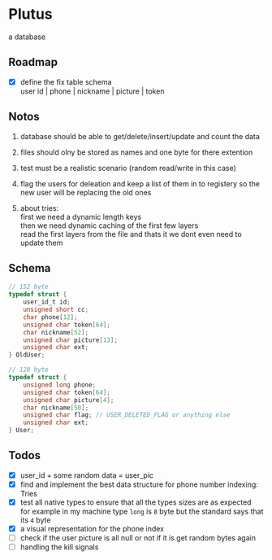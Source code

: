 # Plutus

a database

## Roadmap

* [x] define the fix table schema\
   user id | phone | nickname | picture | token

## Notos

1. database should be able to get/delete/insert/update and count the data

1. files should olny be stored as names and one byte for there extention

1. test must be a realistic scenario (random read/write in this case)

1. flag the users for deleation and keep a list of them in to registery
   so the new user will be replacing the old ones

1. about tries:\
   first we need a dynamic length keys\
   then we need dynamic caching of the first few layers\
   read the first layers from the file and thats it we dont even need to update them

## Schema

```c
// 152 byte
typedef struct {
    user_id_t id;
    unsigned short cc;
    char phone[12];
    unsigned char token[64];
    char nickname[52];
    unsigned char picture[13];
    unsigned char ext;
} OldUser;

// 128 byte
typedef struct {
    unsigned long phone;
    unsigned char token[64];
    unsigned char picture[4];
    char nickname[50];
    unsigned char flag; // USER_DELETED_FLAG or anything else
    unsigned char ext;
} User;

```

## Todos

* [x] user_id + some random data = user_pic
* [x] find and implement the best data structure for phone number indexing: Tries
* [x] test all native types to ensure that all the types sizes are as expected\
      for example in my machine type `long` is `8` byte but the standard says that its `4` byte
* [x] a visual representation for the phone index
* [ ] check if the user picture is all null or not
      if it is get random bytes again
* [ ] handling the kill signals
